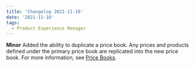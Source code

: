 ```yaml
---
title: 'Changelog 2021-11-10'
date: '2021-11-10'
tags:
  - Product Experience Manager
---
```

**Minor** Added the ability to duplicate a price book. Any prices and products defined under the primary price book are replicated into the new price book. For more information, see [Price Books](/docs/api/pxm/pricebooks).
